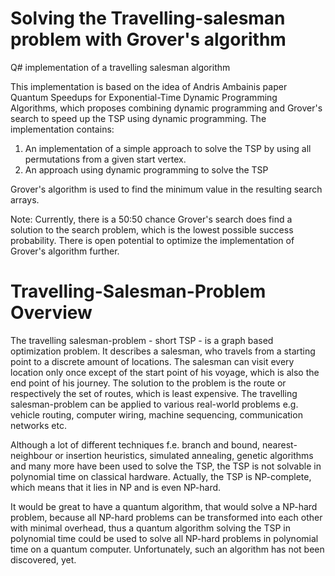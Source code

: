 # Solving the Travelling-salesman problem with Grover's algorithm
Q# implementation of a travelling salesman algorithm 

This implementation is based on the idea of Andris Ambainis paper Quantum Speedups for Exponential-Time Dynamic Programming Algorithms,
which proposes combining dynamic programming and Grover's search to speed up the TSP using dynamic programming. The implementation 
contains:

1. An implementation of a simple approach to solve the TSP by using all permutations from a given start vertex. 
2. An approach using dynamic programming to solve the TSP

Grover's algorithm is used to find the minimum value in the resulting search arrays. 

Note: Currently, there is a 50:50 chance Grover's search does find a solution to the search problem, which is the lowest possible success probability. There is open potential to optimize the implementation of Grover's algorithm further. 


# Travelling-Salesman-Problem Overview
The travelling salesman-problem - short TSP - is a graph based optimization problem. 
It describes a salesman, who travels from a starting point to a discrete amount of locations. 
The salesman can visit every location only once except of the start point of his voyage, which is also the end point of his journey. 
The solution to the problem is the route or respectively the set of routes, which is least expensive. 
The travelling salesman-problem can be applied to various real-world problems e.g. vehicle routing, computer wiring, machine sequencing, 
communication networks etc. 

Although a lot of different techniques f.e. branch and bound, nearest-neighbour or insertion heuristics, simulated annealing, genetic algorithms 
and many more  have been used to solve the TSP, the TSP is not solvable in polynomial time on classical hardware.
Actually, the TSP is NP-complete, which means that it lies in NP and is even NP-hard. 

It would be great to have a quantum algorithm, that would solve a NP-hard problem, because all NP-hard problems can be transformed into each other with 
minimal overhead, thus a quantum algorithm solving the TSP in polynomial time could be used to solve all NP-hard problems in polynomial time on a quantum 
computer. Unfortunately, such an algorithm has not been discovered, yet. 



